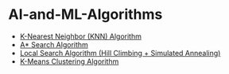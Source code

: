 # AI-and-ML-Algorithms

- [K-Nearest Neighbor (KNN) Algorithm](https://github.com/mahfuzhasanreza/AI-and-ML-Algorithms/tree/main/KNN-Algorithm)
- [A* Search Algorithm](https://github.com/mahfuzhasanreza/AI-and-ML-Algorithms/tree/main/A-star-Search-Algorithm)
- [Local Search Algorithm (Hill Climbing + Simulated Annealing)](https://github.com/mahfuzhasanreza/AI-and-ML-Algorithms/tree/main/Local-Search-Algorithm)
- [K-Means Clustering Algorithm](https://github.com/mahfuzhasanreza/AI-and-ML-Algorithms/tree/main/K-Means-Clustering-Algorithm)
